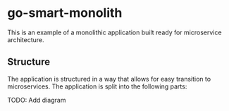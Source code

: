 # go-smart-monolith

This is an example of a monolithic application built ready for microservice architecture. 

## Structure

The application is structured in a way that allows for easy transition to microservices. The application is split into the following parts:

TODO: Add diagram